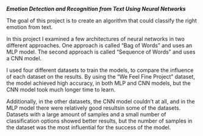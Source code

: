 ***Emotion Detection and Recognition from Text Using Neural Networks***

The goal of this project is to create an algorithm that could classify the right emotion from text.

In this project I examined a few architectures of neural networks in two different approaches.
One approach is called “Bag of Words” and uses an MLP model.
The second approach is called “Sequence of Words” and uses a CNN model.

I used four different datasets to train the models, to compare the influence of each dataset on the results.
By using the “We Feel Fine Project” dataset, the model achieved high accuracy, in both MLP and CNN models, 
but the CNN model took much longer time to learn.

Additionally, in the other datasets, the CNN model couldn’t at all, and in the MLP model there were relatively good resultsin some of the datasets.
Datasets with a large amount of samples and a small number of classification options showed better results, 
but the number of samples in the dataset was the most influential for the success of the model.
